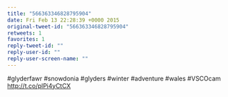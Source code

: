 ```yaml
---
title: "566363346828795904"
date: Fri Feb 13 22:28:39 +0000 2015
original-tweet-id: "566363346828795904"
retweets: 1
favorites: 1
reply-tweet-id: ""
reply-user-id: ""
reply-user-screen-name: ""
---
```

#glyderfawr #snowdonia #glyders #winter #adventure #wales #VSCOcam http://t.co/plPi4yCtCX

